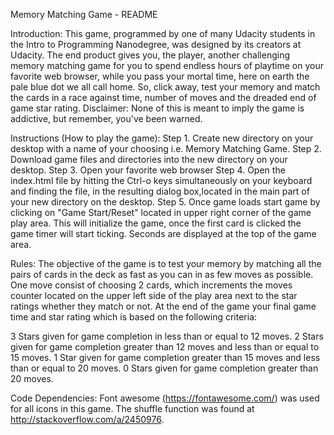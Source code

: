 Memory Matching Game - README 

Introduction: This game, programmed by one of many Udacity students in the Intro to Programming Nanodegree, was designed by its creators at Udacity. The end product gives you, the player, another challenging memory matching game for you to spend endless hours of playtime on your favorite web browser, while you pass your mortal time, here on earth the pale blue dot we all call home. So, click away, test your memory and match the cards in a race against time, number of moves and the dreaded end of game star rating. Disclaimer: None of this is meant to imply the game is addictive, but remember, you've been warned.

Instructions (How to play the game):
Step 1. Create new directory on your desktop with a name of your choosing i.e. Memory Matching Game.
Step 2. Download game files and directories into the new directory on your desktop.
Step 3. Open your favorite web browser
Step 4. Open the index.html file by hitting the Ctrl-o keys simultaneously on your keyboard and finding the file, in the resulting dialog box,located in the main part of your new directory on the desktop.
Step 5. Once game loads start game by clicking on "Game Start/Reset" located in upper right corner of the game play area. This will initialize the game, once the first card is clicked the game timer will start ticking. Seconds are displayed at the top of the game area.

Rules: The objective of the game is to test your memory by matching all the pairs of cards in the deck as fast as you can in as few moves as possible. One move consist of choosing 2 cards, which increments the moves counter located on the upper left side of the play area next to the star ratings whether they match or not. At the end of the game your final game time and star rating which is based on the following criteria:

3 Stars given for game completion in less than or equal to 12 moves.
2 Stars given for game completion greater than 12 moves and less than or equal to 15 moves.
1 Star given for game completion greater than 15 moves and less than or equal to 20 moves.
0 Stars given for game completion greater than 20 moves.

Code Dependencies: Font awesome (https://fontawesome.com/) was used for all icons in this game. The shuffle function was found at http://stackoverflow.com/a/2450976.  

 



